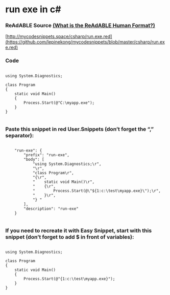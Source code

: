 
# run exe in c#


### ReAdABLE Source [(What is the ReAdABLE Human Format?)](http://readablehumanformat.com)

[http://mycodesnippets.space/csharp/run.exe.red](https://github.com/lepinekong/mycodesnippets/blob/master/csharp/run.exe.red)


### Code



```

using System.Diagnostics;

class Program
{
    static void Main()
    {
        Process.Start(@"C:\myapp.exe");
    }
}            
        
```



### Paste this snippet in red User.Snippets (don’t forget the “,” separator):



```

    "run-exe": {
        "prefix": "run-exe",
        "body": [
            "using System.Diagnostics;\r",
            "\r",
            "class Program\r",
            "{\r",
            "    static void Main()\r",
            "    {\r",
            "        Process.Start(@\"${1:c:\test\myapp.exe}\");\r",
            "    }\r",
            "} "
        ],
        "description": "run-exe"
    }
        
```



### If you need to recreate it with Easy Snippet, start with this snippet (don’t forget to add $ in front of variables):



```

using System.Diagnostics;

class Program
{
    static void Main()
    {
        Process.Start(@"{1:c:\test\myapp.exe}");
    }
}            
        
```


